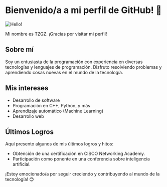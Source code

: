 # Bienvenido/a a mi perfil de GitHub! 👋

![Hello!]([https://i.imgur.com/yXvQw5p.png](https://www.bing.com/images/search?view=detailV2&ccid=JxegTELS&id=2FF1725A439276FB4A1E0A0D9DF8AA6BF4F3B9F7&thid=OIP.JxegTELSCX7wYAixAmSfcgHaEK&mediaurl=https%3a%2f%2fprojectsengine.com%2fwp-content%2fuploads%2f2023%2f03%2fHow-to-create-a-Login-with-GitHub-button-for-users-to-log-in-with-their-GitHub-account-on-your-website.png&cdnurl=https%3a%2f%2fth.bing.com%2fth%2fid%2fR.2717a04c42d2097ef06008b102649f72%3frik%3d97nz9Guq%252bJ0NCg%26pid%3dImgRaw%26r%3d0&exph=720&expw=1280&q=github+login&simid=608053974105404475&FORM=IRPRST&ck=E8DD43744E74B62C4BE31E074F7FB65C&selectedIndex=23&itb=0))

Mi nombre es TZGZ. ¡Gracias por visitar mi perfil!

## Sobre mí

Soy un entusiasta de la programación con experiencia en diversas tecnologías y lenguajes de programación. 
Disfruto resolviendo problemas y aprendiendo cosas nuevas en el mundo de la tecnología.

## Mis intereses

- Desarrollo de software
- Programación en C++, Python, y más
- Aprendizaje automático (Machine Learning)
- Desarrollo web

## Últimos Logros

Aquí presento algunos de mis últimos logros y hitos:

- Obtención de una certificación en CISCO Networking Academy.
- Participación como ponente en una conferencia sobre inteligencia artificial.

¡Estoy emocionado/a por seguir creciendo y contribuyendo al mundo de la tecnología! 😊
